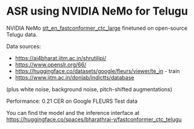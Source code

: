 # ASR using NVIDIA NeMo for Telugu
NVIDIA NeMo [stt_en_fastconformer_ctc_large](https://huggingface.co/nvidia/stt_en_fastconformer_ctc_large) finetuned on open-source Telugu data.

Data sources:

* https://ai4bharat.iitm.ac.in/shrutilipi/
* https://www.openslr.org/66/
* https://huggingface.co/datasets/google/fleurs/viewer/te_in - train
* https://www.iitm.ac.in/donlab/indictts/database

(plus white noise, background noise, pitch-shifted augmentations)

Performance:
0.21 CER on Google FLEURS Test data

You can find the model and the inference interface at https://huggingface.co/spaces/bharathraj-v/fastconformer_ctc_telugu
